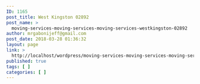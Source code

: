 ```yaml
---
ID: 1165
post_title: West Kingston 02892
post_name: >
  moving-services-moving-services-moving-services-westkingston-02892
author: mrgabonijeff@gmail.com
post_date: 2018-03-28 01:36:32
layout: page
link: >
  http://localhost/wordpress/moving-services-moving-services-moving-services-westkingston-02892/
published: true
tags: [ ]
categories: [ ]
---
```


